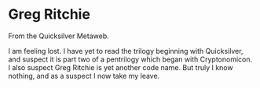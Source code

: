 
# Greg Ritchie

From the Quicksilver Metaweb.

I am feeling lost. I have yet to read the trilogy beginning with Quicksilver, and suspect it is part two of a pentrilogy which began with Cryptonomicon. I also suspect Greg Ritchie is yet another code name. But truly I know nothing, and as a suspect I now take my leave.
